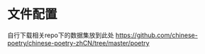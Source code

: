 # 文件配置

自行下载相关repo下的数据集放到此处
https://github.com/chinese-poetry/chinese-poetry-zhCN/tree/master/poetry  
